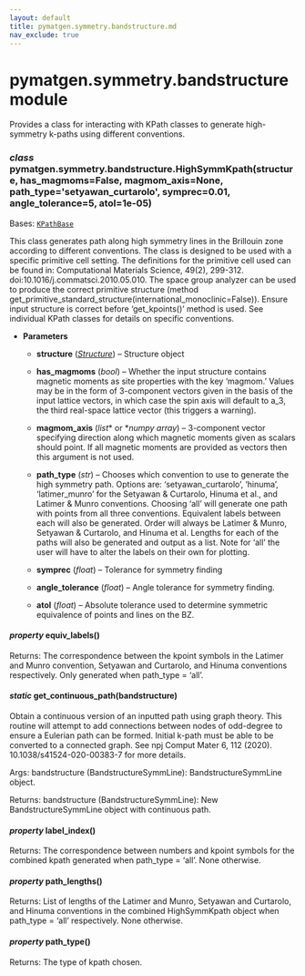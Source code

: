 ```yaml
---
layout: default
title: pymatgen.symmetry.bandstructure.md
nav_exclude: true
---
```


# pymatgen.symmetry.bandstructure module

Provides a class for interacting with KPath classes to
generate high-symmetry k-paths using different conventions.


### _class_ pymatgen.symmetry.bandstructure.HighSymmKpath(structure, has_magmoms=False, magmom_axis=None, path_type='setyawan_curtarolo', symprec=0.01, angle_tolerance=5, atol=1e-05)
Bases: [`KPathBase`](pymatgen.symmetry.kpath.md#pymatgen.symmetry.kpath.KPathBase)

This class generates path along high symmetry lines in the
Brillouin zone according to different conventions.
The class is designed to be used with a specific primitive
cell setting. The definitions for the primitive cell
used can be found in: Computational Materials Science,
49(2), 299-312. doi:10.1016/j.commatsci.2010.05.010.
The space group analyzer can be used to produce the correct
primitive structure
(method get_primitive_standard_structure(international_monoclinic=False)).
Ensure input structure is correct before ‘get_kpoints()’ method is used.
See individual KPath classes for details on specific conventions.


* **Parameters**


    * **structure** ([*Structure*](pymatgen.core.structure.md#pymatgen.core.structure.Structure)) – Structure object


    * **has_magmoms** (*bool*) – Whether the input structure contains
    magnetic moments as site properties with the key ‘magmom.’
    Values may be in the form of 3-component vectors given in
    the basis of the input lattice vectors, in
    which case the spin axis will default to a_3, the third
    real-space lattice vector (this triggers a warning).


    * **magmom_axis** (*list** or **numpy array*) – 3-component vector specifying
    direction along which magnetic moments given as scalars
    should point. If all magnetic moments are provided as
    vectors then this argument is not used.


    * **path_type** (*str*) – Chooses which convention to use to generate
    the high symmetry path. Options are: ‘setyawan_curtarolo’, ‘hinuma’,
    ‘latimer_munro’ for the Setyawan & Curtarolo, Hinuma et al., and
    Latimer & Munro conventions. Choosing ‘all’ will generate one path
    with points from all three conventions. Equivalent labels between
    each will also be generated. Order will always be Latimer & Munro,
    Setyawan & Curtarolo, and Hinuma et al. Lengths for each of the paths
    will also be generated and output as a list. Note for ‘all’ the user
    will have to alter the labels on their own for plotting.


    * **symprec** (*float*) – Tolerance for symmetry finding


    * **angle_tolerance** (*float*) – Angle tolerance for symmetry finding.


    * **atol** (*float*) – Absolute tolerance used to determine symmetric
    equivalence of points and lines on the BZ.



#### _property_ equiv_labels()
Returns:
The correspondence between the kpoint symbols in the Latimer and
Munro convention, Setyawan and Curtarolo, and Hinuma
conventions respectively. Only generated when path_type = ‘all’.


#### _static_ get_continuous_path(bandstructure)
Obtain a continuous version of an inputted path using graph theory.
This routine will attempt to add connections between nodes of
odd-degree to ensure a Eulerian path can be formed. Initial
k-path must be able to be converted to a connected graph. See
npj Comput Mater 6, 112 (2020). 10.1038/s41524-020-00383-7
for more details.

Args:
bandstructure (BandstructureSymmLine): BandstructureSymmLine object.

Returns:
bandstructure (BandstructureSymmLine): New BandstructureSymmLine object with continuous path.


#### _property_ label_index()
Returns:
The correspondence between numbers and kpoint symbols for the
combined kpath generated when path_type = ‘all’. None otherwise.


#### _property_ path_lengths()
Returns:
List of lengths of the Latimer and Munro, Setyawan and Curtarolo, and Hinuma
conventions in the combined HighSymmKpath object when path_type = ‘all’ respectively.
None otherwise.


#### _property_ path_type()
Returns:
The type of kpath chosen.